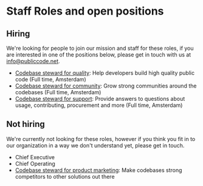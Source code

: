 # Staff Roles and open positions

## Hiring

We're looking for people to join our mission and staff for these roles, if you are interested in one of the positions below, please get in touch with us at [info@publiccode.net](mailto:info@publiccode.net).

* [Codebase steward for quality](quality.md): Help developers build high quality public code (Full time, Amsterdam)
* [Codebase steward for community](community.md): Grow strong communities around the codebases (Full time, Amsterdam)
* [Codebase steward for support](support.md): Provide answers to questions about usage, contributing, procurement and more (Full time, Amsterdam)

## Not hiring

We're currently not looking for these roles, however if you think you fit in to our organization in a way we don't understand yet, please get in touch.

* Chief Executive
* Chief Operating
* [Codebase steward for product marketing](product-marketing.md): Make codebases strong competitors to other solutions out there
